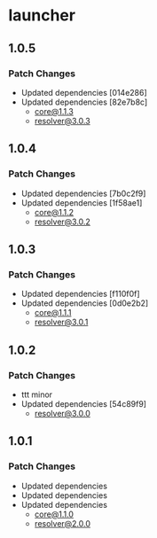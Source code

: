 # launcher

## 1.0.5

### Patch Changes

- Updated dependencies [014e286]
- Updated dependencies [82e7b8c]
  - core@1.1.3
  - resolver@3.0.3

## 1.0.4

### Patch Changes

- Updated dependencies [7b0c2f9]
- Updated dependencies [1f58ae1]
  - core@1.1.2
  - resolver@3.0.2

## 1.0.3

### Patch Changes

- Updated dependencies [f110f0f]
- Updated dependencies [0d0e2b2]
  - core@1.1.1
  - resolver@3.0.1

## 1.0.2

### Patch Changes

- ttt minor
- Updated dependencies [54c89f9]
  - resolver@3.0.0

## 1.0.1

### Patch Changes

- Updated dependencies
- Updated dependencies
- Updated dependencies
  - core@1.1.0
  - resolver@2.0.0
